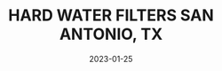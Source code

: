 ---
component: "service4_banner"
date: "2023-01-25"
title: HARD WATER FILTERS SAN ANTONIO, TX
text: "HARD WATER FILTERS FOR SAN ANTONIO. FILTER OUT HARD AND HEAVY METALS FROM YOUR WATER WITH A SAN ANTONIO HARD WATER FILTER"
textColor: white
featuredImage: ../../../images/gaines-water-filtration.webp
---